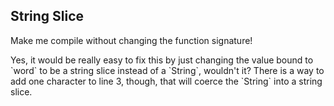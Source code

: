 ## String Slice

Make me compile without changing the function signature!

<div class="hint">
  Yes, it would be really easy to fix this by just changing the value bound to `word` to be a string slice instead of a `String`, wouldn't it?
  There is a way to add one character to line 3, though, that will coerce the `String` into a string slice.
</div>
